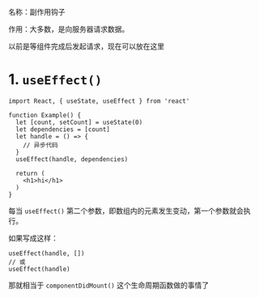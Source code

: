 名称：副作用钩子

作用：大多数，是向服务器请求数据。

以前是等组件完成后发起请求，现在可以放在这里

# 1. `useEffect()`

``` JSX
import React, { useState, useEffect } from 'react'

function Example() {
  let [count, setCount] = useState(0)
  let dependencies = [count]
  let handle = () => {
    // 异步代码
  }
  useEffect(handle, dependencies)
  
  return (
  	<h1>hi</h1>
  )
}
```

每当 `useEffect()` 第二个参数，即数组内的元素发生变动，第一个参数就会执行。

如果写成这样：

``` JSX
useEffect(handle, [])
// 或
useEffect(handle)
```

那就相当于 `componentDidMount()` 这个生命周期函数做的事情了